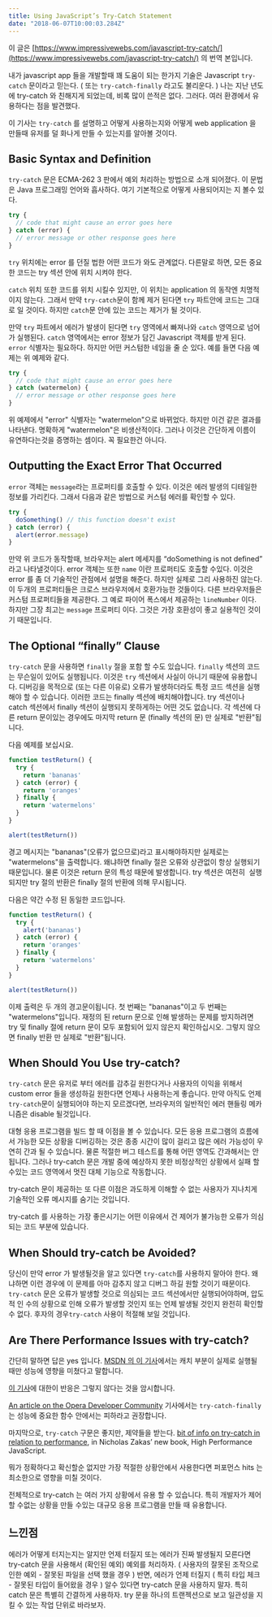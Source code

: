 ```yaml
---
title: Using JavaScript’s Try-Catch Statement
date: "2018-06-07T10:00:03.284Z"
---
```


이 글은 [https://www.impressivewebs.com/javascript-try-catch/](https://www.impressivewebs.com/javascript-try-catch/) 의 번역 본입니다.

내가 javascript app 들을 개발할때 꽤 도움이 되는 한가지 기술은 Javascript `try-catch` 문이라고 믿는다. ( 또는 `try-catch-finally` 라고도 불리운다. ) 나는 지난 년도에 try-catch 와 친해지게 되었는데, 비록 많이 쓴적은 없다. 그러다. 여러 환경에서 유용하다는 점을 발견했다.

이 기사는 `try-catch` 를 설명하고 어떻게 사용하는지와 어떻게 web application 을 만들때 유저를 덜 화나게 만들 수 있는지를 알아볼 것이다.

## Basic Syntax and Definition

`try-catch` 문은 ECMA-262 3 판에서 예외 처리하는 방법으로 소개 되어졌다. 이 문법은 Java 프로그래밍 언어와 흡사하다.
여기 기본적으로 어떻게 사용되어지는 지 볼수 있다.

```js
try {
  // code that might cause an error goes here
} catch (error) {
  // error message or other response goes here
}
```

`try` 위치에는 error 를 던질 법한 어떤 코드가 와도 관계없다. 다른말로 하면, 모든 중요한 코드는 try 섹션 안에 위치 시켜야 한다.

`catch` 위치 또한 코드를 위치 시킬수 있지만, 이 위치는 application 의 동작엔 치명적이지 않는다. 그래서 만약 `try-catch`문이 함께 제거 된다면 `try` 파트안에 코드는 그대로 일 것이다. 하지만 `catch`문 안에 있는 코드는 제거가 될 것이다.

만약 `try` 파트에서 에러가 발생이 된다면 `try` 영역에서 빠져나와 `catch` 영역으로 넘어가 실행된다. `catch` 영역에서는 error 정보가 담긴 Javascript 객체를 받게 된다. `error` 식별자는 필요하다. 하지만 어떤 커스텀한 네임을 줄 순 있다. 예를 들면 다음 예제는 위 예제와 같다.

```js
try {
  // code that might cause an error goes here
} catch (watermelon) {
  // error message or other response goes here
}
```

위 예제에서 "error" 식별자는 "watermelon"으로 바뀌었다. 하지만 이건 같은 결과를 나타낸다. 명확하게 "watermelon"은 비생산적이다. 그러나 이것은 간단하게 이름이 유연하다는것을 증명하는 셈이다. 꼭 필요한건 아니다.

## Outputting the Exact Error That Occurred

`error` 객체는 `message`라는 프로퍼티를 호출할 수 있다. 이것은 에러 발생의 디테일한 정보를 가리킨다. 그래서 다음과 같은 방법으로 커스텀 에러를 확인할 수 있다.

```js
try {
  doSomething() // this function doesn't exist
} catch (error) {
  alert(error.message)
}
```

만약 위 코드가 동작할때, 브라우저는 alert 메세지를 “doSomething is not defined” 라고 나타낼것이다.
error 객체는 또한 `name` 이란 프로퍼티도 호출할 수있다. 이것은 error 를 좀 더 기술적인 관점에서 설명을 해준다. 하지만 실제로 그리 사용하진 않는다. 이 두개의 프로퍼티들은 크로스 브라우저에서 호환가능한 것들이다. 다른 브라우저들은 커스텀 프로퍼티들을 제공한다. 그 예로 파이어 폭스에서 제공하는 `lineNumber` 이다. 하지만 그장 최고는 `message` 프로퍼티 이다. 그것은 가장 호환성이 좋고 실용적인 것이기 때문입니다.

## The Optional “finally” Clause

`try-catch` 문을 사용하면 `finally` 절을 포함 할 수도 있습니다. `finally` 섹션의 코드는 무슨일이 있어도 실행됩니다. 이것은 `try` 섹션에서 사실이 아니기 때문에 유용합니다. 디버깅을 목적으로 (또는 다른 이유로) 오류가 발생하더라도 특정 코드 섹션을 실행해야 할 수 있습니다. 이러한 코드는 finally 섹션에 배치해야합니다. try 섹션이나 catch 섹션에서 finally 섹션이 실행되지 못하게하는 어떤 것도 없습니다. 각 섹션에 다른 return 문이있는 경우에도 마지막 return 문 (finally 섹션의 문) 만 실제로 "반환"됩니다.

다음 예제를 보십시요.

```js
function testReturn() {
  try {
    return 'bananas'
  } catch (error) {
    return 'oranges'
  } finally {
    return 'watermelons'
  }
}

alert(testReturn())
```

경고 메시지는 "bananas"(오류가 없으므로)라고 표시해야하지만 실제로는 "watermelons"을 출력합니다. 왜냐하면 finally 절은 오류와 상관없이 항상 실행되기 때문입니다. 물론 이것은 return 문의 특성 때문에 발생합니다. try 섹션은 여전히 ​​ 실행되지만 try 절의 반환은 finally 절의 반환에 의해 무시됩니다.

다음은 약간 수정 된 동일한 코드입니다.

```js
function testReturn() {
  try {
    alert('bananas')
  } catch (error) {
    return 'oranges'
  } finally {
    return 'watermelons'
  }
}

alert(testReturn())
```

이제 출력은 두 개의 경고문이됩니다. 첫 번째는 "bananas"이고 두 번째는 "watermelons"입니다. 재정의 된 return 문으로 인해 발생하는 문제를 방지하려면 try 및 finally 절에 return 문이 모두 포함되어 있지 않은지 확인하십시오. 그렇지 않으면 finally 반환 만 실제로 "반환"됩니다.

## When Should You Use try-catch?

`try-catch` 문은 유저로 부터 에러를 감추길 원한다거나 사용자의 이익을 위해서 custom error 들을 생성하길 원한다면 언제나 사용하는게 좋습니다. 만약 아직도 언제 `try-catch`문이 실행되어야 하는지 모르겠다면, 브라우저의 일반적인 에러 핸들링 메카니즘은 disable 될것입니다.

대형 응용 프로그램을 빌드 할 때 이점을 볼 수 있습니다.
모든 응용 프로그램의 흐름에서 가능한 모든 상황을 디버깅하는 것은 종종 시간이 많이 걸리고 많은 에러 가능성이 우연히 간과 될 수 있습니다. 물론 적절한 버그 테스트를 통해 어떤 영역도 간과해서는 안됩니다. 그러나 try-catch 문은 개발 중에 예상하지 못한 비정상적인 상황에서 실패 할 수있는 코드 영역에서 멋진 대체 기능으로 작동합니다.

try-catch 문이 제공하는 또 다른 이점은 과도하게 이해할 수 없는 사용자가 지나치게 기술적인 오류 메시지를 숨기는 것입니다.

try-catch 를 사용하는 가장 좋은시기는 어떤 이유에서 건 제어가 불가능한 오류가 의심되는 코드 부분에 있습니다.

## When Should try-catch be Avoided?

당신이 만약 error 가 발생될것을 알고 있다면 `try-catch`를 사용하지 말아야 한다. 왜냐하면 이런 경우에 이 문제를 아마 감추지 않고 디버그 하길 원할 것이기 때문이다. `try-catch` 문은 오류가 발생할 것으로 의심되는 코드 섹션에서만 실행되어야하며, 압도적 인 수의 상황으로 인해 오류가 발생할 것인지 또는 언제 발생될 것인지 완전히 확인할 수 없다. 후자의 경우`try-catch` 사용이 적절해 보일 것입니다.

## Are There Performance Issues with try-catch?

간단히 말하면 답은 yes 입니다. [MSDN 의 이 기사](<https://docs.microsoft.com/en-us/previous-versions/dotnet/articles/ms973839(v=msdn.10)>)에서는 캐치 부분이 실제로 실행될 때만 성능에 영향을 미쳤다고 말합니다.

[이 기사](https://stackoverflow.com/questions/1350264/try-catch-performance)에 대한이 반응은 그렇지 않다는 것을 암시합니다.

[An article on the Opera Developer Community](https://dev.opera.com/articles/efficient-javascript/?page=2) 기사에서는 `try-catch-finally`는 성능에 중요한 함수 안에서는 피하라고 권장합니다.

마지막으로, `try-catch` 구문은 좋지만, 제약들을 받는다. [bit of info on try-catch in relation to performance](https://books.google.co.uk/books?id=ED6ph4WEIoQC&lpg=PP1&dq=javascript+performance&pg=PA23&hl=ko#v=onepage&q&f=false), in Nicholas Zakas’ new book, High Performance JavaScript.

뭐가 정확하다고 확신할순 없지만 가장 적절한 상황안에서 사용한다면 퍼포먼스 hits 는 최소한으로 영향을 미칠 것이다.

전체적으로 try-catch 는 여러 가지 상황에서 유용 할 수 있습니다. 특히 개발자가 제어 할 수없는 상황을 만들 수있는 대규모 응용 프로그램을 만들 때 유용합니다.

## 느낀점

에러가 어떻게 터지는지는 알지만 언제 터질지 또는 에러가 진짜 발생될지 모른다면 try-catch 문을 사용해서 (확인된 예외) 예외를 처리하자. ( 사용자의 잘못된 조작으로 인한 예외 - 잘못된 파일을 선택 했을 경우 )
반면, 에러가 언제 터질지 ( 특히 타입 체크 - 잘못된 타입이 들어왔을 경우 ) 알수 있다면 try-catch 문을 사용하지 말자.
특히 catch 문은 특별히 간결하게 사용하자.
try 문을 하나의 트랜젝션으로 보고 일관성을 지킬 수 있는 작업 단위로 바라보자.
